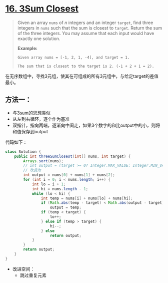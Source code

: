 # [16. 3Sum Closest][1]

> Given an array `nums` of *n* integers and an integer `target`, find three integers in `nums` such that the sum is closest to `target`. Return the sum of the three integers. You may assume that each input would have exactly one solution.
>
> **Example:**
>
> ```
> Given array nums = [-1, 2, 1, -4], and target = 1.
> 
> The sum that is closest to the target is 2. (-1 + 2 + 1 = 2).
> ```



在无序数组中，寻找3元组，使其在可组成的所有3元组中，与给定target的差值最小。



## 方法一：

* 与[3sum](./045.3Sum.md)的思想类似
* 从左到右循环，逐个作为基准
* 双指针，指向两端，逐渐向中间走，如果3个数字的和比output中的小，则将和值保存到output



代码如下：

```java
class Solution {
    public int threeSumClosest(int[] nums, int target) {
        Arrays.sort(nums);
        // int output = (target >= 0? Integer.MAX_VALUE: Integer.MIN_VALUE);
        // 改良为
        int output = nums[0] + nums[1] + nums[2];
        for (int i = 0; i < nums.length; i++) {
            int lo = i + 1;
            int hi = nums.length - 1;
            while (lo < hi) {
                int temp = nums[i] + nums[lo] + nums[hi];
                if (Math.abs(temp - target) < Math.abs(output - target))
                    output = temp;
                if (temp < target) {
                    lo++;
                } else if (temp > target) {
                    hi--;
                } else
                    return output;
            }
        }
        return output;
    }
}
```



* 改进空间：
  * 跳过重复元素





[1]: https://leetcode.com/problems/3sum-closest/
[./045.3Sum.md]: ./045.3Sum.md